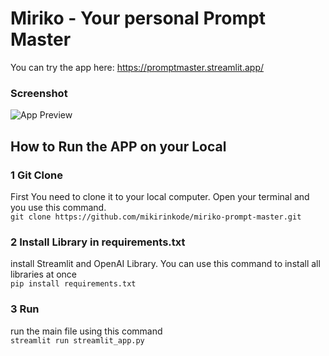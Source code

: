 # Miriko - Your personal Prompt Master

You can try the app here: <a href="https://promptmaster.streamlit.app/">https://promptmaster.streamlit.app/</a>

### Screenshot
<img src="https://raw.githubusercontent.com/mikirinkode/miriko-prompt-master/main/assets/pm_screenshoot.png" alt="App Preview">

## How to Run the APP on your Local 
### 1 Git Clone
First You need to clone it to your local computer. Open your terminal and you use this command. </br>
`git clone https://github.com/mikirinkode/miriko-prompt-master.git`
### 2 Install Library in requirements.txt
install Streamlit and OpenAI Library. You can use this command to install all libraries at once </br>
`pip install requirements.txt`
### 3 Run
run the main file using this command </br>
`streamlit run streamlit_app.py`
